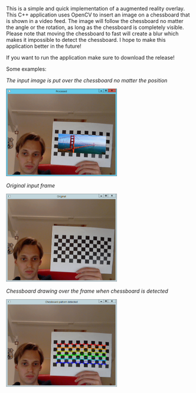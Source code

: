 This is a simple and quick implementation of a augmented reality overlay. This C++ application uses OpenCV to insert an image on a chessboard that is shown in a video feed. The image will follow the chessboard no matter the angle or the rotation, as long as the chessboard is completely visible. Please note that moving the chessboard to fast will create a blur which makes it impossible to detect the chessboard. I hope to make this application better in the future!

If you want to run the application make sure to download the release!

Some examples:

*The input image is put over the chessboard no matter the position*

<img src="Pictures/processed_images_example.gif" style="width: 300px;"/>

*Original input frame*

<img src="Pictures/original_frame_example.png" style="width: 300px;"/>

*Chessboard drawing over the frame when chessboard is detected*

<img src="Pictures/chessboard_drawing_example.png" style="width: 300px;"/>

